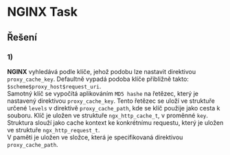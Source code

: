 # NGINX Task
## Řešení
### 1)
**NGINX** vyhledává podle klíče, jehož podobu lze nastavit direktivou `proxy_cache_key`. Defaultně vypadá podoba klíče přibližně takto: `$scheme$proxy_host$request_uri`.  
Samotný klíč se vypočítá aplikováním `MD5 hashe` na řetězec, který je nastavený direktivou `proxy_cache_key`. Tento řetězec se uloží ve struktuře určené `levels` v direktivě `proxy_cache_path`, kde se klíč
použije jako cesta k souboru.
Klíč je uložen ve struktuře `ngx_http_cache_t`, v proměnné `key`. Struktura slouží jako cache kontext ke konkrétnímu requestu, který je uložen ve struktuře `ngx_http_request_t`.  
V paměti je uložen ve složce, která je specifikovaná direktivou `proxy_cache_path`.